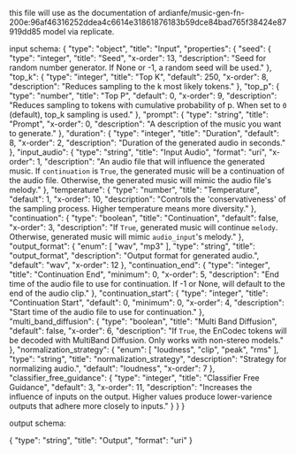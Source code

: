 this file will use as the documentation of ardianfe/music-gen-fn-200e:96af46316252ddea4c6614e31861876183b59dce84bad765f38424e87919dd85 model via replicate. 

input schema:
{
  "type": "object",
  "title": "Input",
  "properties": {
    "seed": {
      "type": "integer",
      "title": "Seed",
      "x-order": 13,
      "description": "Seed for random number generator. If None or -1, a random seed will be used."
    },
    "top_k": {
      "type": "integer",
      "title": "Top K",
      "default": 250,
      "x-order": 8,
      "description": "Reduces sampling to the k most likely tokens."
    },
    "top_p": {
      "type": "number",
      "title": "Top P",
      "default": 0,
      "x-order": 9,
      "description": "Reduces sampling to tokens with cumulative probability of p. When set to  `0` (default), top_k sampling is used."
    },
    "prompt": {
      "type": "string",
      "title": "Prompt",
      "x-order": 0,
      "description": "A description of the music you want to generate."
    },
    "duration": {
      "type": "integer",
      "title": "Duration",
      "default": 8,
      "x-order": 2,
      "description": "Duration of the generated audio in seconds."
    },
    "input_audio": {
      "type": "string",
      "title": "Input Audio",
      "format": "uri",
      "x-order": 1,
      "description": "An audio file that will influence the generated music. If `continuation` is `True`, the generated music will be a continuation of the audio file. Otherwise, the generated music will mimic the audio file's melody."
    },
    "temperature": {
      "type": "number",
      "title": "Temperature",
      "default": 1,
      "x-order": 10,
      "description": "Controls the 'conservativeness' of the sampling process. Higher temperature means more diversity."
    },
    "continuation": {
      "type": "boolean",
      "title": "Continuation",
      "default": false,
      "x-order": 3,
      "description": "If `True`, generated music will continue `melody`. Otherwise, generated music will mimic `audio_input`'s melody."
    },
    "output_format": {
      "enum": [
        "wav",
        "mp3"
      ],
      "type": "string",
      "title": "output_format",
      "description": "Output format for generated audio.",
      "default": "wav",
      "x-order": 12
    },
    "continuation_end": {
      "type": "integer",
      "title": "Continuation End",
      "minimum": 0,
      "x-order": 5,
      "description": "End time of the audio file to use for continuation. If -1 or None, will default to the end of the audio clip."
    },
    "continuation_start": {
      "type": "integer",
      "title": "Continuation Start",
      "default": 0,
      "minimum": 0,
      "x-order": 4,
      "description": "Start time of the audio file to use for continuation."
    },
    "multi_band_diffusion": {
      "type": "boolean",
      "title": "Multi Band Diffusion",
      "default": false,
      "x-order": 6,
      "description": "If `True`, the EnCodec tokens will be decoded with MultiBand Diffusion. Only works with non-stereo models."
    },
    "normalization_strategy": {
      "enum": [
        "loudness",
        "clip",
        "peak",
        "rms"
      ],
      "type": "string",
      "title": "normalization_strategy",
      "description": "Strategy for normalizing audio.",
      "default": "loudness",
      "x-order": 7
    },
    "classifier_free_guidance": {
      "type": "integer",
      "title": "Classifier Free Guidance",
      "default": 3,
      "x-order": 11,
      "description": "Increases the influence of inputs on the output. Higher values produce lower-varience outputs that adhere more closely to inputs."
    }
  }
}



output schema:

{
  "type": "string",
  "title": "Output",
  "format": "uri"
}